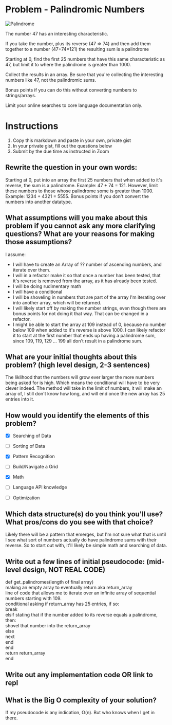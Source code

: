 # Problem - Palindromic Numbers
![Palindrome](https://media.giphy.com/media/xT5LMYqyIPJtjnjiHm/giphy.gif)

The number 47 has an interesting characteristic.

If you take the number, plus its reverse (47 => 74) and then add them together to a number (47+74=121) the resulting sum is a palindrome

Starting at 0, find the first 25 numbers that have this same characteristic as 47, but limit it to where the palindrome is greater than 1000.

Collect the results in an array. Be sure that you're collecting the interesting numbers like 47, not the palindromic sums.

Bonus points if you can do this without converting numbers to strings/arrays.

Limit your online searches to core language documentation only.

# Instructions

1. Copy this markdown and paste in your own, private gist
2. In your private gist, fill out the questions below
4. Submit by the due time as instructed in Zoom


## Rewrite the question in your own words:

Starting at 0, put into an array the first 25 numbers that when added to it's reverse, the sum is a palindrome.  Example: 47 + 74 = 121.  However, limit these numbers to those whose palindrome some is greater than 1000.  Example: 1234 + 4321 = 5555.  Bonus points if you don't convert the numbers into another datatype.


## What assumptions will you make about this problem if you cannot ask any more clarifying questions? What are your reasons for making those assumptions?

I assume:
- I will have to create an Array of ?? number of ascending numbers, and iterate over them.
- I will in a refactor make it so that once a number has been tested, that it's reverse is removed from the array, as it has already been tested.
- I will be doing rudimentary math
- I will have a conditional
- I will be shoveling in numbers that are part of the array I'm iterating over into another array, which will be returned.
- I will likely start off by making the number strings, even though there are bonus points for not doing it that way.  That can be changed in a refactor.
- I might be able to start the array at 109 instead of 0, because no number below 109 when added to it's reverse is above 1000.  I can likely refactor it to start at the first number that ends up having a palindrome sum, since 109, 119, 129 ... 199 all don't result in a palindrome sum.


## What are your initial thoughts about this problem? (high level design, 2-3 sentences)
The liklihood that the numbers will grow ever larger the more numbers being asked for is high.  Which means the conditional will have to be very clever indeed.  The method will take in the limit of numbers, it will make an array of, I still don't know how long, and will end once the new array has 25 entries into it.

## How would you identify the elements of this problem?

- [x] Searching of Data
- [ ] Sorting of Data
- [x] Pattern Recognition
- [ ] Build/Navigate a Grid
- [x] Math
- [ ] Language API knowledge
- [ ] Optimization


## Which data structure(s) do you think you'll use? What pros/cons do you see with that choice?
Likely there will be a pattern that emerges, but I'm not sure what that is until I see what sort of numbers actually do have palindrome sums with their reverse.  So to start out with, it'll likely be simple math and searching of data.

## Write out a few lines of initial pseudocode: (mid-level design, NOT REAL CODE)

def get_palindromes(length of final array)  
  making an empty array to eventually return aka return_array  
  line of code that allows me to iterate over an infinite array of sequential numbers starting with 109.  
    conditional asking if return_array has 25 entries, if so:  
      break  
    elsif stating that if the number added to its reverse equals a palindrome, then:  
      shovel that number into the return_array  
    else  
      next  
    end  
  end  
  return return_array  
end  

## Write out any implementation code OR link to repl

## What is the Big O complexity of your solution?
If my pseudocode is any indication, O(n).  But who knows when I get in there.
